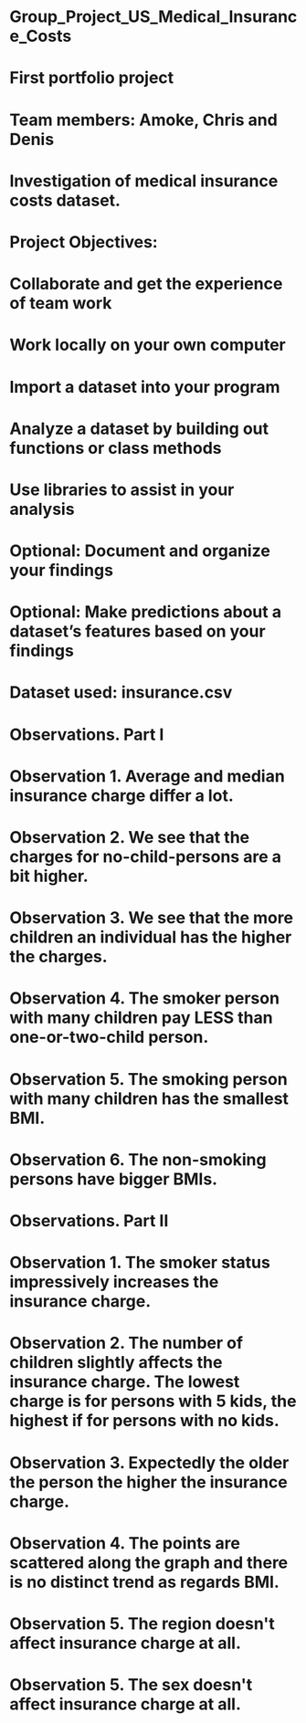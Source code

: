 # Group_Project_US_Medical_Insurance_Costs
# First portfolio project
# Team members: Amoke, Chris and Denis

# Investigation of medical insurance costs dataset.
# Project Objectives:
# Collaborate and get the experience of team work
# Work locally on your own computer
# Import a dataset into your program
# Analyze a dataset by building out functions or class methods
# Use libraries to assist in your analysis
# Optional: Document and organize your findings
# Optional: Make predictions about a dataset’s features based on your findings

# Dataset used: insurance.csv

# Observations. Part I
# Observation 1. Average and median insurance charge differ a lot.
# Observation 2. We see that the charges for no-child-persons are a bit higher.
# Observation 3. We see that the more children an individual has the higher the charges.   
# Observation 4. The smoker person with many children pay LESS than one-or-two-child person.
# Observation 5. The smoking person with many children has the smallest BMI. 
# Observation 6. The non-smoking persons have bigger BMIs.

# Observations. Part II
# Observation 1. The smoker status impressively increases the insurance charge.
# Observation 2. The number of children slightly affects the insurance charge. The lowest charge is for persons with 5 kids, the highest if for persons with no kids.
# Observation 3. Expectedly the older the person the higher the insurance charge.
# Observation 4. The points are scattered along the graph and there is no distinct trend as regards BMI.
# Observation 5. The region doesn't affect insurance charge at all.
# Observation 5. The sex doesn't affect insurance charge at all.

